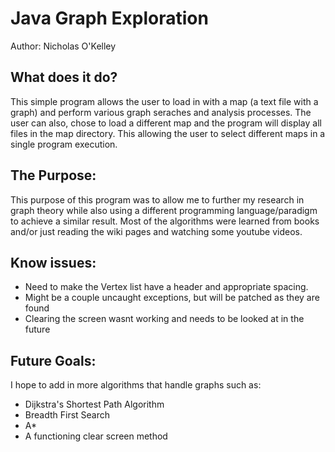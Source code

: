 # Java Graph Exploration
Author: Nicholas O'Kelley

## What does it do?
This simple program allows the user to load in with a map (a text file with a graph)
and perform various graph seraches and analysis processes. The user can also,
chose to load a different map and the program will display all files in the 
map directory. This allowing the user to select different maps in a single 
program execution.

## The Purpose:
This purpose of this program was to allow me to further my research in graph
theory while also using a different programming language/paradigm to achieve
a similar result. Most of the algorithms were learned from books and/or just 
reading the wiki pages and watching some youtube videos.

## Know issues:
* Need to make the Vertex list have a header and appropriate spacing.
* Might be a couple uncaught exceptions, but will be patched as they are found
* Clearing the screen wasnt working and needs to be looked at in the future

## Future Goals:
I hope to add in more algorithms that handle graphs such as:
* Dijkstra's Shortest Path Algorithm
* Breadth First Search
* A*
* A functioning clear screen method
